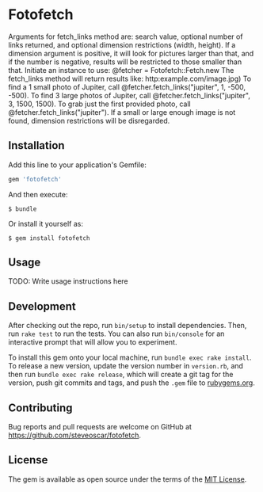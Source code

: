 # Fotofetch

Arguments for fetch_links method are: search value, optional number of links returned,
and optional dimension restrictions (width, height).
If a dimension argument is positive, it will look for pictures larger than that,
and if the number is negative, results will be restricted to those smaller than that.
Initiate an instance to use: @fetcher = Fotofetch::Fetch.new
The fetch_links method will return results like: http:example.com/image.jpg)
To find a 1 small photo of Jupiter, call @fetcher.fetch_links("jupiter", 1, -500, -500).
To find 3 large photos of Jupiter, call @fetcher.fetch_links("jupiter", 3, 1500, 1500).
To grab just the first provided photo, call @fetcher.fetch_links("jupiter").
If a small or large enough image is not found, dimension restrictions will be disregarded.

## Installation

Add this line to your application's Gemfile:

```ruby
gem 'fotofetch'
```

And then execute:

    $ bundle

Or install it yourself as:

    $ gem install fotofetch

## Usage

TODO: Write usage instructions here

## Development

After checking out the repo, run `bin/setup` to install dependencies. Then, run `rake test` to run the tests. You can also run `bin/console` for an interactive prompt that will allow you to experiment.

To install this gem onto your local machine, run `bundle exec rake install`. To release a new version, update the version number in `version.rb`, and then run `bundle exec rake release`, which will create a git tag for the version, push git commits and tags, and push the `.gem` file to [rubygems.org](https://rubygems.org).

## Contributing

Bug reports and pull requests are welcome on GitHub at https://github.com/steveoscar/fotofetch.


## License

The gem is available as open source under the terms of the [MIT License](http://opensource.org/licenses/MIT).
